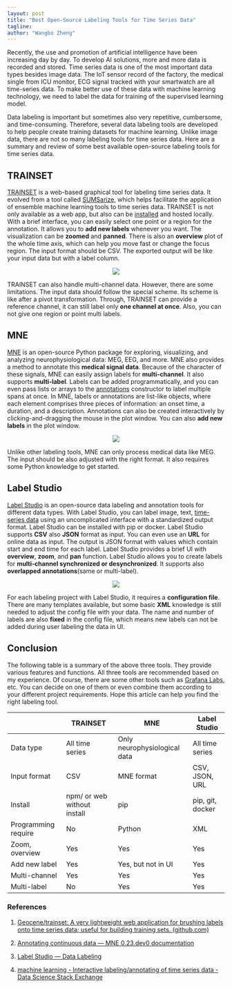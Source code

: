 ```yaml
---
layout: post
title: "Best Open-Source Labeling Tools for Time Series Data"
tagline: 
author: "Wangbo Zheng"
---
```


Recently, the use and promotion of artificial intelligence have been increasing day by day. To develop AI solutions, more and more data is recorded and stored. Time series data is one of the most important data types besides image data. The IoT sensor record of the factory, the medical single from ICU monitor, ECG signal tracked with your smartwatch are all time-series data. To make better use of these data with machine learning technology, we need to label the data for training of the supervised learning model. 

Data labeling is important but sometimes also very repetitive, cumbersome, and time-consuming. Therefore, several data labeling tools are developed to help people create training datasets for machine learning. Unlike image data, there are not so many labeling tools for time series data. Here are a summary and review of some best available open-source labeling tools for time series data.



## TRAINSET

[TRAINSET](https://trainset.geocene.com/) is a web-based graphical tool for labeling time series data. It evolved from a tool called [SUMSarize](https://github.com/geocene/sumsarizer), which helps facilitate the application of ensemble machine learning tools to time series data. TRAINSET is not only available as a web app, but also can be [installed](https://github.com/Geocene/trainset) and hosted locally. With a brief interface, you can easily select one point or a region for the annotation. It allows you to **add new labels** whenever you want. The visualization can be **zoomed** and **panned**. There is also an **overview** plot of the whole time axis, which can help you move fast or change the focus region. The input format should be CSV. The exported output will be like your input data but with a label column.

<p align="center">
<img src="https://raw.githubusercontent.com/Geocene/trainset/master/TRAINSET-GIF.gif">
</p>

TRAINSET can also handle multi-channel data. However, there are some limitations. The input data should follow the special scheme. Its scheme is like after a pivot transformation. Through, TRAINSET can provide a reference channel, it can still label only **one channel at once**. Also, you can not give one region or point multi labels.

## MNE

[MNE](https://mne.tools/dev/index.html) is an open-source Python package for exploring, visualizing, and analyzing neurophysiological data: MEG, EEG, and more. MNE also provides a method to annotate this **medical signal data**. Because of the character of these signals, MNE can easily assign labels for **multi-channel**. It also supports **multi-label**. Labels can be added programmatically, and you can even pass lists or arrays to the [annotations](https://mne.tools/dev/generated/mne.Annotations.html#mne.Annotations) constructor to label multiple spans at once. In MNE, labels or annotations are list-like objects, where each element comprises three pieces of information: an onset time, a duration, and a description. Annotations can also be created interactively by clicking-and-dragging the mouse in the plot window. You can also **add new labels** in the plot window. 

<p align="center">
<img src="https://mne.tools/dev/_images/sphx_glr_30_annotate_raw_001.png">
</p>

Unlike other labeling tools, MNE can only process medical data like MEG. The input should be also adjusted with the right format. It also requires some Python knowledge to get started. 

## Label Studio

[Label Studio](https://labelstud.io/) is an open-source data labeling and annotation tools for different data types. With Label Studio, you can label image, text, [time-series data](https://labelstud.io/blog/release-080-time-series-labeling.html) using an uncomplicated interface with a standardized output format. Label Studio can be installed with pip or docker. Label Studio supports **CSV** also **JSON** format as input. You can even use an **URL** for online data as input. The output is JSON format with values which contain start and end time for each label. Label Studio provides a brief UI with **overview**, **zoom**, and **pan** function. Label Studio allows you to create labels for **multi-channel synchronized or desynchronized**. It supports also **overlapped annotations**(same or multi-label). 

<p align="center">
<img src="https://labelstud.io/images/release-080/zoom.gif">
</p>



For each labeling project with Label Studio, it requires a **configuration file**. There are many templates available, but some basic **XML** knowledge is still needed to adjust the config file with your data. The name and number of labels are also **fixed** in the config file, which means new labels can not be added during user labeling the data in UI. 


## Conclusion

The following table is a summary of the above three tools. They provide various features and functions. All three tools are recommended based on my experience. Of course, there are some other tools such as [Grafana Labs](https://grafana.com/docs/grafana/latest/dashboards/annotations/), etc. You can decide on one of them or even combine them according to your different project requirements. Hope this article can help you find the right labeling tool. 

|                     | TRAINSET                    | MNE                          | Label Studio     |
| ------------------- | --------------------------- | ---------------------------- | ---------------- |
| Data type           | All time series             | Only neurophysiological data | All time series  |
| Input format        | CSV                         | MNE format                   | CSV, JSON, URL   |
| Install             | npm/ or web without install | pip                          | pip, git, docker |
| Programming require | No                          | Python                       | XML              |
| Zoom, overview      | Yes                         | Yes                          | Yes              |
| Add new label       | Yes                         | Yes, but not in UI           | Yes              |
| Multi-channel       | Yes                         | Yes                          | Yes              |
| Multi-label         | No                          | Yes                          | Yes              |

### References

1. [Geocene/trainset: A very lightweight web application for brushing labels onto time series data; useful for building training sets. (github.com)](https://github.com/Geocene/trainset)

2. [Annotating continuous data — MNE 0.23.dev0 documentation](https://mne.tools/dev/auto_tutorials/raw/plot_30_annotate_raw.html#sphx-glr-auto-tutorials-raw-plot-30-annotate-raw-py)

3. [Label Studio — Data Labeling](https://labelstud.io/blog/release-080-time-series-labeling.html)

4. [machine learning - Interactive labeling/annotating of time series data - Data Science Stack Exchange](https://datascience.stackexchange.com/questions/38080/interactive-labeling-annotating-of-time-series-data)

   



